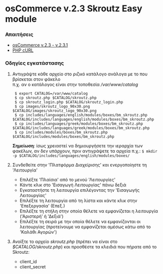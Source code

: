 osCommerce v.2.3 Skroutz Easy module
====================================

### Απαιτήσεις

 - [osCommerce v.2.3 - v.2.3.1](http://www.oscommerce.com)
 - [PHP cURL](http://php.net/manual/en/book.curl.php)

### Οδηγίες εγκατάστασης

1. Αντιγράψτε κάθε αρχείο στο ριζικό κατάλογο ανάλογα με το που βρίσκεται στον φάκελο  
    π.χ. αν ο κατάλογος είναι στην τοποθεσία */var/www/catalog*

    ` $ export CATALOG=/var/www/catalog`  
    ` $ cp skroutz.php $CATALOG/skroutz.php`  
    ` $ cp skroutz_login.php $CATALOG/skroutz_login.php`  
    ` $ cp images/skroutz_logo_90x30.png $CATALOG/images/skroutz_logo_90x30.png`  
    ` $ cp includes/languages/english/modules/boxes/bm_skroutz.php $CATALOG/includes/languages/english/modules/boxes/bm_skroutz.php`  
    ` $ cp includes/languages/greek/modules/boxes/bm_skroutz.php $CATALOG/includes/languages/greek/modules/boxes/bm_skroutz.php`  
    ` $ cp includes/modules/boxes/bm_skroutz.php $CATALOG/includes/modules/boxes/bm_skroutz.php`  

    **Σημείωση**: ίσως χρειαστεί να δημιουργήσετε την ιεραρχία των φακέλων, αν δεν υπάρχουν, πριν αντιγράψετε τα αρχεία π.χ.:
    `$ mkdir -p $CATALOG/includes/languages/english/modules/boxes/`

2. Συνδεθείτε στην 'Πλατφόρμα Διαχείρισης' και ενεργοποίηστε τη 'Λειτουργία'
    - Επιλέξτε 'Πλαίσια' από το μενού 'Λειτουργίες'
    - Κάντε κλικ στο 'Εισαγωγή Λειτουργίας' πάνω δεξιά
    - Εγκαταστήστε τη λειτουργία επιλέγοντας την 'Εισαγωγής Λειτουργίας'
    - Επιλέξτε τη λειτουργία από τη λίστα και κάντε κλικ στην 'Επεξεργασία' (Επεξ.)
    - Επιλέξτε τη στήλη στην οποία θέλετε να εμφανίζεται η λειτουργία ('Αριστερή' ή 'Δεξιά')
    - Επιλέξτε τη σειρά με την οποία θέλετε να εμφανίζονται οι λειτουργίας (προτείνουμε να εμφανίζεται αμέσως κάτω από το 'Καλάθι Αγορών')

3. Ανοίξτε το αρχείο *skroutz.php* (πρέπει να είναι στο *$CATALOG/skroutz.php*) και προσθέστε τα κλειδιά που πήρατε από το Skroutz:
    - client_id
    - client_secret
